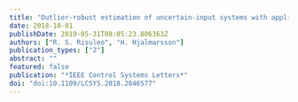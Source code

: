 ```yaml
---
title: "Outlier-robust estimation of uncertain-input systems with applications to nonparametric FIR and Hammerstein models"
date: 2018-10-01
publishDate: 2019-05-31T08:05:23.806363Z
authors: ["R. S. Risuleo", "H. Hjalmarsson"]
publication_types: ["2"]
abstract: ""
featured: false
publication: "*IEEE Control Systems Letters*"
doi: "doi:10.1109/LCSYS.2018.2846577"
---
```


